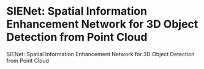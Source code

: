 # SIENet: Spatial Information Enhancement Network for 3D Object Detection from Point Cloud
SIENet: Spatial Information Enhancement Network for 3D Object Detection from Point Cloud
